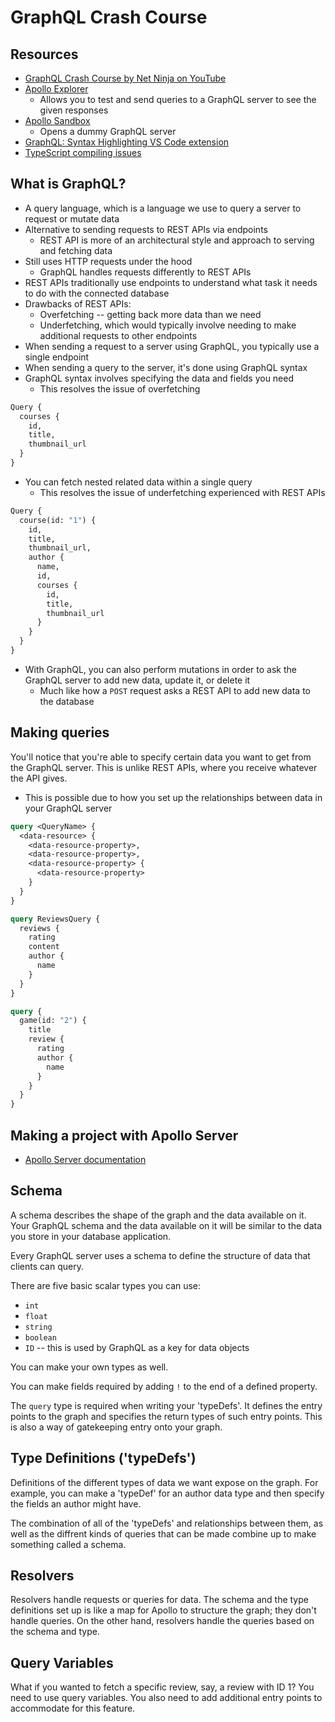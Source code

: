 # GraphQL Crash Course

## Resources

- [GraphQL Crash Course by Net Ninja on YouTube](https://www.youtube.com/playlist?list=PL4cUxeGkcC9gUxtblNUahcsg0WLxmrK_y)
- [Apollo Explorer](https://studio.apollographql.com/sandbox/explorer)
  - Allows you to test and send queries to a GraphQL server to see the given responses
- [Apollo Sandbox](https://www.apollographql.com/docs/graphos/explorer/sandbox/)
  - Opens a dummy GraphQL server
- [GraphQL: Syntax Highlighting VS Code extension](https://marketplace.visualstudio.com/items?itemName=GraphQL.vscode-graphql-syntax)
- [TypeScript compiling issues](https://stackoverflow.com/questions/62619058/appending-js-extension-on-relative-import-statements-during-typescript-compilat)

## What is GraphQL?

- A query language, which is a language we use to query a server to request or mutate data
- Alternative to sending requests to REST APIs via endpoints
  - REST API is more of an architectural style and approach to serving and fetching data
- Still uses HTTP requests under the hood
  - GraphQL handles requests differently to REST APIs
- REST APIs traditionally use endpoints to understand what task it needs to do with the connected database
- Drawbacks of REST APIs:
  - Overfetching -- getting back more data than we need
  - Underfetching, which would typically involve needing to make additional requests to other endpoints
- When sending a request to a server using GraphQL, you typically use a single endpoint
- When sending a query to the server, it's done using GraphQL syntax
- GraphQL syntax involves specifying the data and fields you need
  - This resolves the issue of overfetching

```graphql
Query {
  courses {
    id,
    title,
    thumbnail_url
  }
}
```

- You can fetch nested related data within a single query
  - This resolves the issue of underfetching experienced with REST APIs

```graphql
Query {
  course(id: "1") {
    id,
    title,
    thumbnail_url,
    author {
      name,
      id,
      courses {
        id,
        title,
        thumbnail_url
      }
    }
  }
}
```

- With GraphQL, you can also perform mutations in order to ask the GraphQL server to add new data, update it, or delete it
  - Much like how a `POST` request asks a REST API to add new data to the database

## Making queries

You'll notice that you're able to specify certain data you want to get from the GraphQL server. This is unlike REST APIs, where you receive whatever the API gives.

- This is possible due to how you set up the relationships between data in your GraphQL server

```graphql
query <QueryName> {
  <data-resource> {
    <data-resource-property>,
    <data-resource-property>,
    <data-resource-property> {
      <data-resource-property>
    }
  }
}
```

```graphql
query ReviewsQuery {
  reviews {
    rating
    content
    author {
      name
    }
  }
}
```

```graphql
query {
  game(id: "2") {
    title
    review {
      rating
      author {
        name
      }
    }
  }
}
```

## Making a project with Apollo Server

- [Apollo Server documentation](https://www.apollographql.com/docs/apollo-server/getting-started)

## Schema

A schema describes the shape of the graph and the data available on it. Your GraphQL schema and the data available on it will be similar to the data you store in your database application.

Every GraphQL server uses a schema to define the structure of data that clients can query.

There are five basic scalar types you can use:

- `int`
- `float`
- `string`
- `boolean`
- `ID` -- this is used by GraphQL as a key for data objects

You can make your own types as well.

You can make fields required by adding `!` to the end of a defined property.

The `query` type is required when writing your 'typeDefs'. It defines the entry points to the graph and specifies the return types of such entry points. This is also a way of gatekeeping entry onto your graph.

## Type Definitions ('typeDefs')

Definitions of the different types of data we want expose on the graph. For example, you can make a 'typeDef' for an author data type and then specify the fields an author might have.

The combination of all of the 'typeDefs' and relationships between them, as well as the diffrent kinds of queries that can be made combine up to make something called a schema.

## Resolvers

Resolvers handle requests or queries for data. The schema and the type definitions set up is like a map for Apollo to structure the graph; they don't handle queries. On the other hand, resolvers handle the queries based on the schema and type.

## Query Variables

What if you wanted to fetch a specific review, say, a review with ID 1? You need to use query variables. You also need to add additional entry points to accommodate for this feature.
